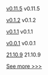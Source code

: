 
[v0.11.5](https://github.com/hyperledger/firefly/releases/tag/v0.11.5) v0.11.5

[v0.1.2](https://github.com/hyperledger/firefly-tokens-erc20/releases/tag/v0.1.2) v0.1.2

[v0.1.1](https://github.com/hyperledger/firefly-tokens-erc20/releases/tag/v0.1.1) v0.1.1

[v0.0.1](https://github.com/hyperledger/firefly-helm-charts/releases/tag/v0.0.1) v0.0.1

[21.10.9](https://github.com/hyperledger/besu/releases/tag/21.10.9) 21.10.9


[See more >>>](https://start-here.hyperledger.org/releases)

